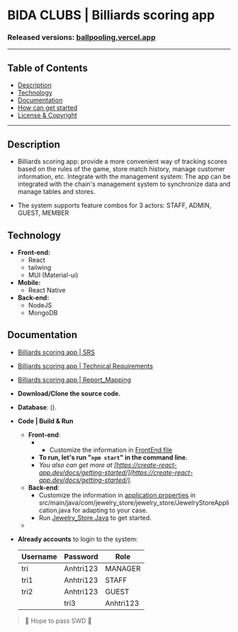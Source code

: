 

#  BIDA CLUBS | Billiards scoring app
### Released versions: [ballpooling.vercel.app](https://ballpooling.vercel.app/)

--------------------------------------------------
## Table of Contents
- [Description](#description)
- [Technology](#technology)
- [Documentation](#documentation)
- [How can get started](#how-can-get-started)
- [License & Copyright](#license--copyright)
--------------------------------------------------
## Description

 - Billiards scoring app: provide a more convenient way of tracking scores based on the rules of the game, store match history, manage customer information, etc.
Integrate with the management system: The app can be integrated with the chain's management system to synchronize data and manage tables and stores.

 - The system supports feature combos for 3 actors: STAFF, ADMIN, GUEST, MEMBER

## Technology

- **Front-end:** 
	- React
	- tailwing
	- MUI (Material-ui)
- **Mobile:** 
	- React Native
- **Back-end:** 
	- NodeJS
	- MongoDB

## Documentation
- [Billiards scoring app | SRS](link)
- [Billiards scoring app | Technical Requirements](link)
- [Billiards scoring app | Report_Mapping](link)


-   **Download/Clone the source code.**
- **Database**: ().
- **Code | Build & Run**
	- **Front-end**:
 		-   - Customize the information in  [FrontEnd file](https://github.com/quocthink19/JEWELRY_STORE/tree/Payment)
		-   **To run, let's run "`npm start`" in the command line.**
		-   *You also can get more at [https://create-react-app.dev/docs/getting-started/](https://create-react-app.dev/docs/getting-started/).*
	- **Back-end**:
		- Customize the information in  [application.properties](https://github.com/quocthink19/JEWELRY_STORE/blob/BACKEND/src/main/java/com/jewelry_store/jewelry_store/JewelryStoreApplication.java)  in src/main/java/com/jewelry_store/jewelry_store/JewelryStoreApplication.java for adapting to your case.
		- Run [Jewelry_Store.Java]() to get started.
  - 
- **Already accounts** to login to the system:

	| Username | Password  | Role     |
	|----------|---------- |----------|
	| tri      | Anhtri123 | MANAGER  |
	| tri1     | Anhtri123 | STAFF    |
	| tri2     | Anhtri123 | GUEST    |
        | tri3     | Anhtri123 | MEMBER   |
	

> 🤟 Hope to pass SWD 🤟
